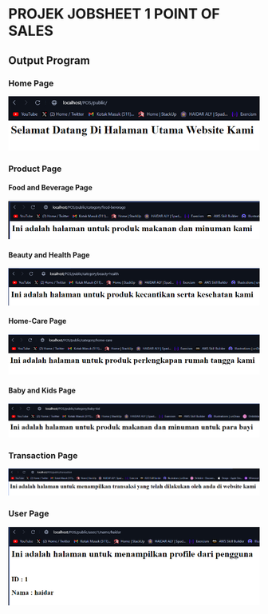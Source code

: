 # PROJEK JOBSHEET 1 POINT OF SALES

## Output Program

### Home Page
<img src="public/screenshot/home_page.png">

### Product Page
#### Food and Beverage Page
<img src="public/screenshot/food_page.png">

#### Beauty and Health Page
<img src="public/screenshot/beauty_page.png">

#### Home-Care Page
<img src="public/screenshot/homecare_page.png">

#### Baby and Kids Page
<img src="public/screenshot/baby_page.png">

### Transaction Page
<img src="public/screenshot/transaction_page.png">

### User Page
<img src="public/screenshot/user_page.png">